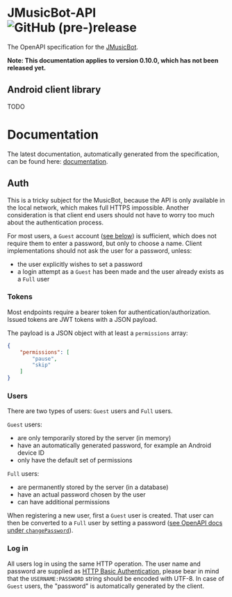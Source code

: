 # JMusicBot-API ![GitHub (pre-)release](https://img.shields.io/github/release/BjoernPetersen/JMusicBot-API/all.svg)

The OpenAPI specification for the [JMusicBot](https://github.com/BjoernPetersen/JMusicBot).

**Note: This documentation applies to version 0.10.0, which has not been released yet.**

## Android client library

TODO

# Documentation

The latest documentation, automatically generated from the specification, can be found here: [documentation](https://felixgail.github.io/CircleCIArtifactProvider/index.html?vcs-type=github&user=BjoernPetersen&project=JMusicBot-API&build=latest&branch=master&filter=successful&path=docs/index.html&token=46dc7aefa69e32721cbdf9ec6e74645f52055c13).

## Auth

This is a tricky subject for the MusicBot, because the API is only available in the
local network, which makes full HTTPS impossible. Another consideration is that
client end users should not have to worry too much about the authentication process.

For most users, a `Guest` account ([see below](#users)) is sufficient, which does not
require them to enter a password, but only to choose a name.
Client implementations should not ask the user for a password, unless:

- the user explicitly wishes to set a password
- a login attempt as a `Guest` has been made and the user already exists as a `Full` user

### Tokens

Most endpoints require a bearer token for authentication/authorization.
Issued tokens are JWT tokens with a JSON payload.

The payload is a JSON object with at least a `permissions` array:

```json
{
    "permissions": [
        "pause",
        "skip"
    ]
}
```

### Users

There are two types of users: `Guest` users and `Full` users.

`Guest` users:

- are only temporarily stored by the server (in memory)
- have an automatically generated password, for example an Android device ID
- only have the default set of permissions

`Full` users:

- are permanently stored by the server (in a database)
- have an actual password chosen by the user
- can have additional permissions

When registering a new user, first a `Guest` user is created.
That user can then be converted to a `Full` user by setting a password ([see OpenAPI docs under `changePassword`](#documentation)).

### Log in

All users log in using the same HTTP operation. The user name and password are supplied as [HTTP
Basic Authentication](https://en.wikipedia.org/wiki/Basic_access_authentication#Client_side), please
bear in mind that the `USERNAME:PASSWORD` string should be encoded with UTF-8.
In case of `Guest` users, the "password" is automatically generated by the client.

